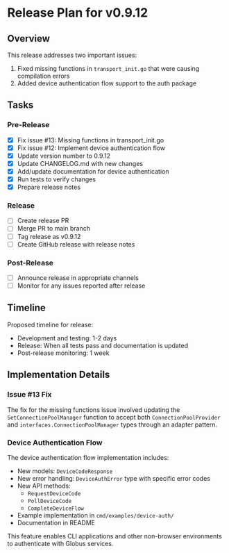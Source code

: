 <!-- SPDX-License-Identifier: Apache-2.0 -->
<!-- Copyright (c) 2025 Scott Friedman and Project Contributors -->

# Release Plan for v0.9.12

## Overview

This release addresses two important issues:
1. Fixed missing functions in `transport_init.go` that were causing compilation errors
2. Added device authentication flow support to the auth package

## Tasks

### Pre-Release
- [x] Fix issue #13: Missing functions in transport_init.go
- [x] Fix issue #12: Implement device authentication flow
- [x] Update version number to 0.9.12
- [x] Update CHANGELOG.md with new changes
- [x] Add/update documentation for device authentication
- [x] Run tests to verify changes
- [x] Prepare release notes

### Release
- [ ] Create release PR
- [ ] Merge PR to main branch
- [ ] Tag release as v0.9.12
- [ ] Create GitHub release with release notes

### Post-Release
- [ ] Announce release in appropriate channels
- [ ] Monitor for any issues reported after release

## Timeline

Proposed timeline for release:
- Development and testing: 1-2 days
- Release: When all tests pass and documentation is updated
- Post-release monitoring: 1 week

## Implementation Details

### Issue #13 Fix
The fix for the missing functions issue involved updating the `SetConnectionPoolManager` function to accept both `ConnectionPoolProvider` and `interfaces.ConnectionPoolManager` types through an adapter pattern.

### Device Authentication Flow
The device authentication flow implementation includes:
- New models: `DeviceCodeResponse`
- New error handling: `DeviceAuthError` type with specific error codes
- New API methods: 
  - `RequestDeviceCode`
  - `PollDeviceCode`
  - `CompleteDeviceFlow`
- Example implementation in `cmd/examples/device-auth/`
- Documentation in README

This feature enables CLI applications and other non-browser environments to authenticate with Globus services.